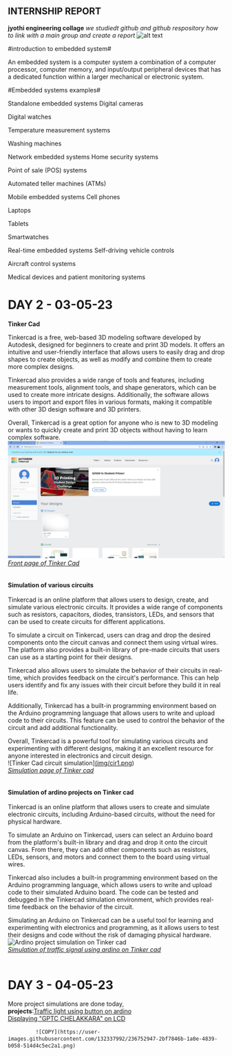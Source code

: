 ## INTERNSHIP REPORT ##
**jyothi engineering collage**
*we studiedt github and github respository how to link with a main group and create a report*
![alt text](https://user-images.githubusercontent.com/132337992/235637380-9ad2cbca-d8fd-4b7f-9e32-49a2e14e0d31.png)

#introduction to embedded system#

An embedded system is a computer system a combination of a computer processor, computer memory, and input/output peripheral devices that has a dedicated function within a larger mechanical or electronic system.

#Embedded systems examples#

Standalone embedded systems
Digital cameras

Digital watches

Temperature measurement systems

Washing machines

Network embedded systems
Home security systems

Point of sale (POS) systems

Automated teller machines (ATMs)

Mobile embedded systems
Cell phones

Laptops

Tablets

Smartwatches

Real-time embedded systems
Self-driving vehicle controls

Aircraft control systems

Medical devices and patient monitoring systems
# DAY 2 - 03-05-23
**Tinker Cad**<br>


Tinkercad is a free, web-based 3D modeling software developed by Autodesk, designed for beginners to create and print 3D models. It offers an intuitive and user-friendly interface that allows users to easily drag and drop shapes to create objects, as well as modify and combine them to create more complex designs. 

Tinkercad also provides a wide range of tools and features, including measurement tools, alignment tools, and shape generators, which can be used to create more intricate designs. Additionally, the software allows users to import and export files in various formats, making it compatible with other 3D design software and 3D printers. 

Overall, Tinkercad is a great option for anyone who is new to 3D modeling or wants to quickly create and print 3D objects without having to learn complex software.<br>
![Tinker Cad](https://github.com/DarsanTP/INTERNSHIPREPORT/blob/main/TINKERCAD.png)<br>
*[Front page of Tinker Cad](https://www.tinkercad.com/dashboard?collection=designs)*<br><br><br>
**Simulation of various circuits**<br><br>
Tinkercad is an online platform that allows users to design, create, and simulate various electronic circuits. It provides a wide range of components such as resistors, capacitors, diodes, transistors, LEDs, and sensors that can be used to create circuits for different applications.

To simulate a circuit on Tinkercad, users can drag and drop the desired components onto the circuit canvas and connect them using virtual wires. The platform also provides a built-in library of pre-made circuits that users can use as a starting point for their designs.

Tinkercad also allows users to simulate the behavior of their circuits in real-time, which provides feedback on the circuit's performance. This can help users identify and fix any issues with their circuit before they build it in real life.

Additionally, Tinkercad has a built-in programming environment based on the Arduino programming language that allows users to write and upload code to their circuits. This feature can be used to control the behavior of the circuit and add additional functionality.

Overall, Tinkercad is a powerful tool for simulating various circuits and experimenting with different designs, making it an excellent resource for anyone interested in electronics and circuit design.<br>
![Tinker Cad circuit simulation][(img/cir1.png](https://www.tinkercad.com/dashboard))<br>
*[Simulation page of Tinker cad](https://www.tinkercad.com/things/jpbTXTyItAS)*<br><br><br>
**Simulation of ardino projects on Tinker cad**<br><br>
Tinkercad is an online platform that allows users to create and simulate electronic circuits, including Arduino-based circuits, without the need for physical hardware. 

To simulate an Arduino on Tinkercad, users can select an Arduino board from the platform's built-in library and drag and drop it onto the circuit canvas. From there, they can add other components such as resistors, LEDs, sensors, and motors and connect them to the board using virtual wires.

Tinkercad also includes a built-in programming environment based on the Arduino programming language, which allows users to write and upload code to their simulated Arduino board. The code can be tested and debugged in the Tinkercad simulation environment, which provides real-time feedback on the behavior of the circuit.

Simulating an Arduino on Tinkercad can be a useful tool for learning and experimenting with electronics and programming, as it allows users to test their designs and code without the risk of damaging physical hardware.<br>
![Ardino project simulation on Tinker cad](img/ard1.png)<br>
*[Simulation of traffic signal using ardino on Tinker cad](https://www.example.com)*<br><br>
# DAY 3 - 04-05-23
More project simulations are done today,<br>
**projects**:[Traffic light using button on ardino](https://www.tinkercad.com/things/6FAEcFLt8zU-copy-of-traffic-light-with-button/editel?sharecode=eBHnNhqRaADS0cRv97TG3gxbzejDuZgXx0xhY1G07EY)<br>
             [Displaying "GPTC CHELAKKARA" on LCD](https://www.tinkercad.com/things/1HuE2fVAJFy)<br>
             
             ![COPY](https://user-images.githubusercontent.com/132337992/236752947-2bf7846b-1a0e-4839-b058-514d4c5ec2a1.png)

